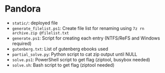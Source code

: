 # Pandora

- `static/`: deployed file
- `generate_filelist.ps1`: Create file list for renaming using `7z rn archive.zip @filelist.txt`
- `generate.ps1`: Script for creating each entry (NTFS/ReFS and Windows required)
- `gutenberg.txt`: List of gutenberg ebooks used
- `partial_solve.py`: Python script to cat zip output until NULL
- `solve.ps1`: PowerShell script to get flag (ziptool, busybox needed)
- `solve.sh`: Bash script to get flag (ziptool needed)
